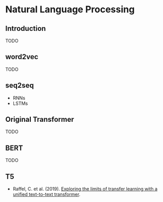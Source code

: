 # Natural Language Processing

## Introduction

TODO

## word2vec

TODO

## seq2seq

-   RNNs
-   LSTMs

## Original Transformer

TODO

## BERT

TODO

## T5

-   Raffel, C. et al. (2019). [Exploring the limits of transfer learning with a unified text-to-text transformer](https://arxiv.org/abs/1910.10683).

